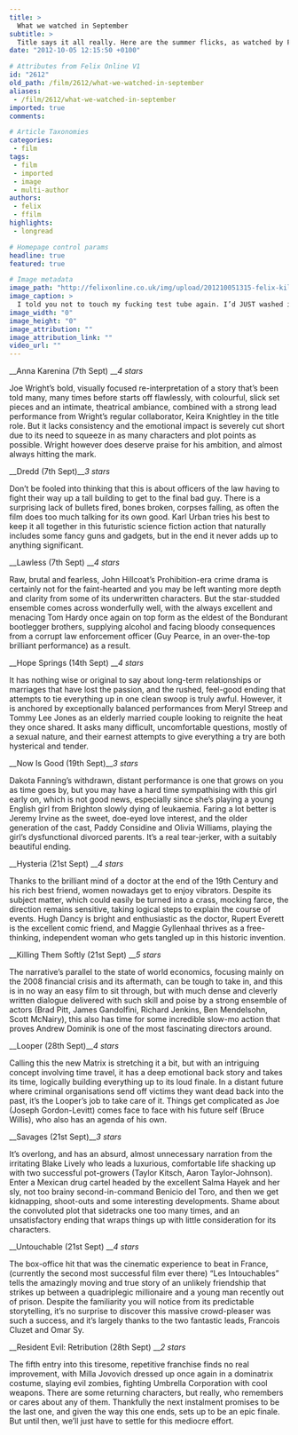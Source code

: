 ```yaml
---
title: >
  What we watched in September
subtitle: >
  Title says it all really. Here are the summer flicks, as watched by Felix Film
date: "2012-10-05 12:15:50 +0100"

# Attributes from Felix Online V1
id: "2612"
old_path: /film/2612/what-we-watched-in-september
aliases:
 - /film/2612/what-we-watched-in-september
imported: true
comments:

# Article Taxonomies
categories:
 - film
tags:
 - film
 - imported
 - image
 - multi-author
authors:
 - felix
 - ffilm
highlights:
 - longread

# Homepage control params
headline: true
featured: true

# Image metadata
image_path: "http://felixonline.co.uk/img/upload/201210051315-felix-killing_them_softly-filmszene.jpg"
image_caption: >
  I told you not to touch my fucking test tube again. I’d JUST washed it
image_width: "0"
image_height: "0"
image_attribution: ""
image_attribution_link: ""
video_url: ""
---
```


__Anna Karenina (7th Sept) ___4 stars_

Joe Wright’s bold, visually focused re-interpretation of a story that’s been told many, many times before starts off flawlessly, with colourful, slick set pieces and an intimate, theatrical ambiance, combined with a strong lead performance from Wright’s regular collaborator, Keira Knightley in the title role. But it lacks consistency and the emotional impact is severely cut short due to its need to squeeze in as many characters and plot points as possible. Wright however does deserve praise for his ambition, and almost always hitting the mark.

__Dredd (7th Sept)___3 stars_

Don’t be fooled into thinking that this is about officers of the law having to fight their way up a tall building to get to the final bad guy. There is a surprising lack of bullets fired, bones broken, corpses falling, as often the film does too much talking for its own good. Karl Urban tries his best to keep it all together in this futuristic science fiction action that naturally includes some fancy guns and gadgets, but in the end it never adds up to anything significant.

__Lawless (7th Sept) ___4 stars_

Raw, brutal and fearless, John Hillcoat’s Prohibition-era crime drama is certainly not for the faint-hearted and you may be left wanting more depth and clarity from some of its underwritten characters. But the star-studded ensemble comes across wonderfully well, with the always excellent and menacing Tom Hardy once again on top form as the eldest of the Bondurant bootlegger brothers, supplying alcohol and facing bloody consequences from a corrupt law enforcement officer (Guy Pearce, in an over-the-top brilliant performance) as a result.

__Hope Springs (14th Sept) ___4 stars_

It has nothing wise or original to say about long-term relationships or marriages that have lost the passion, and the rushed, feel-good ending that attempts to tie everything up in one clean swoop is truly awful. However, it is anchored by exceptionally balanced performances from Meryl Streep and Tommy Lee Jones as an elderly married couple looking to reignite the heat they once shared. It asks many difficult, uncomfortable questions, mostly of a sexual nature, and their earnest attempts to give everything a try are both hysterical and tender.

__Now Is Good (19th Sept)___3 stars_

Dakota Fanning’s withdrawn, distant performance is one that grows on you as time goes by, but you may have a hard time sympathising with this girl early on, which is not good news, especially since she’s playing a young English girl from Brighton slowly dying of leukaemia. Faring a lot better is Jeremy Irvine as the sweet, doe-eyed love interest, and the older generation of the cast, Paddy Considine and Olivia Williams, playing the girl’s dysfunctional divorced parents. It’s a real tear-jerker, with a suitably beautiful ending.

__Hysteria (21st Sept) ___4 stars_

Thanks to the brilliant mind of a doctor at the end of the 19th Century and his rich best friend, women nowadays get to enjoy vibrators. Despite its subject matter, which could easily be turned into a crass, mocking farce, the direction remains sensitive, taking logical steps to explain the course of events. Hugh Dancy is bright and enthusiastic as the doctor, Rupert Everett is the excellent comic friend, and Maggie Gyllenhaal thrives as a free-thinking, independent woman who gets tangled up in this historic invention.

__Killing Them Softly (21st Sept) ___5 stars_

The narrative’s parallel to the state of world economics, focusing mainly on the 2008 financial crisis and its aftermath, can be tough to take in, and this is in no way an easy film to sit through, but with much dense and cleverly written dialogue delivered with such skill and poise by a strong ensemble of actors (Brad Pitt, James Gandolfini, Richard Jenkins, Ben Mendelsohn, Scott McNairy), this also has time for some incredible slow-mo action that proves Andrew Dominik is one of the most fascinating directors around.

__Looper (28th Sept)___4 stars_

Calling this the new Matrix is stretching it a bit, but with an intriguing concept involving time travel, it has a deep emotional back story and takes its time, logically building everything up to its loud finale. In a distant future where criminal organisations send off victims they want dead back into the past, it’s the Looper’s job to take care of it. Things get complicated as Joe (Joseph Gordon-Levitt) comes face to face with his future self (Bruce Willis), who also has an agenda of his own.

__Savages (21st Sept)___3 stars_

It’s overlong, and has an absurd, almost unnecessary narration from the irritating Blake Lively who leads a luxurious, comfortable life shacking up with two successful pot-growers (Taylor Kitsch, Aaron Taylor-Johnson). Enter a Mexican drug cartel headed by the excellent Salma Hayek and her sly, not too brainy second-in-command Benicio del Toro, and then we get kidnapping, shoot-outs and some interesting developments. Shame about the convoluted plot that sidetracks one too many times, and an unsatisfactory ending that wraps things up with little consideration for its characters.

__Untouchable (21st Sept) ___4 stars_

The box-office hit that was the cinematic experience to beat in France, (currently the second most successful film ever there) “Les Intouchables” tells the amazingly moving and true story of an unlikely friendship that strikes up between a quadriplegic millionaire and a young man recently out of prison. Despite the familiarity you will notice from its predictable storytelling, it’s no surprise to discover this massive crowd-pleaser was such a success, and it’s largely thanks to the two fantastic leads, Francois Cluzet and Omar Sy.

__Resident Evil: Retribution (28th Sept) ___2 stars_

The fifth entry into this tiresome, repetitive franchise finds no real improvement, with Milla Jovovich dressed up once again in a dominatrix costume, slaying evil zombies, fighting Umbrella Corporation with cool weapons. There are some returning characters, but really, who remembers or cares about any of them. Thankfully the next instalment promises to be the last one, and given the way this one ends, sets up to be an epic finale. But until then, we’ll just have to settle for this mediocre effort.
